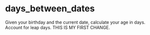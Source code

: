 # days_between_dates
Given your birthday and the current date, calculate your age in days.  Account for leap days.
THIS IS MY FIRST CHANGE.
